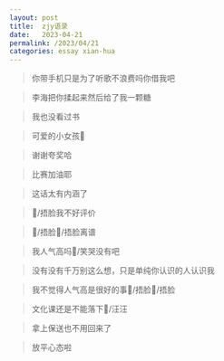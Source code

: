 ```yaml
---
layout: post
title:  zjy语录
date:   2023-04-21
permalink: /2023/04/21
categories: essay xian-hua
---
```


>   你带手机只是为了听歌不浪费吗你借我吧

>   李海把你揉起来然后给了我一颗糖

>   我也没看过书

>   可爱的小女孩🤔

>   谢谢夸奖哈

>   比赛加油耶

>   这话太有内涵了

>   /捂脸我不好评价

>   /捂脸/捂脸离谱

>   我人气高吗/笑哭没有吧

>   没有没有千万别这么想，只是单纯你认识的人认识我

>   我不觉得人气高是很好的事/捂脸/捂脸

>   文化课还是不能落下/汪汪

>   拿上保送也不用回来了

>   放平心态啦